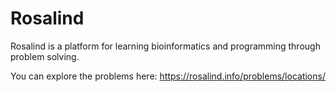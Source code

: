 # Rosalind

Rosalind is a platform for learning bioinformatics and programming through problem solving.

You can explore the problems here: https://rosalind.info/problems/locations/
